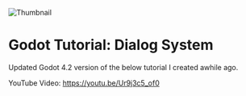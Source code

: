 ![Thumbnail](https://img.youtube.com/vi/Ur9j3c5_of0/maxresdefault.jpg)

# Godot Tutorial: Dialog System

Updated Godot 4.2 version of the below tutorial I created awhile ago.

YouTube Video: https://youtu.be/Ur9j3c5_of0
